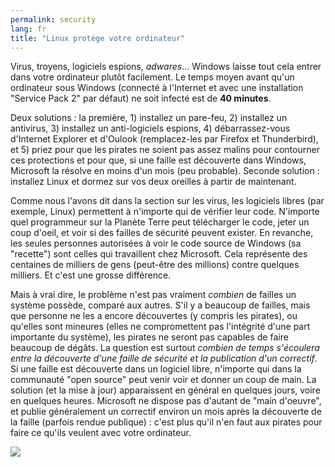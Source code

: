 ```yaml
---
permalink: security
lang: fr
title: "Linux protège votre ordinateur"
---
```


Virus, troyens, logiciels espions, <i>adwares</i>... Windows laisse tout cela 
entrer dans votre ordinateur plutôt facilement. Le temps moyen 
avant qu'un ordinateur sous Windows (connecté à l'Internet et 
avec une installation "Service Pack 2" par défaut) ne soit infecté 
est de <b>40 minutes</b>.

Deux solutions : la première, 1) installez un pare-feu, 2) 
installez un antivirus, 3) installez un anti-logiciels espions, 4) 
débarrassez-vous d'Internet Explorer et d'Oulook (remplacez-les par 
Firefox et Thunderbird), et 5) priez pour que les pirates ne soient 
pas assez malins pour contourner ces protections et pour que, si une 
faille est découverte dans Windows, Microsoft la résolve en moins d'un 
mois (peu probable). Seconde solution : installez Linux et dormez sur 
vos deux oreilles à partir de maintenant. 

Comme nous l'avons dit dans la section sur les virus, les 
logiciels libres (par exemple, Linux) permettent à n'importe qui de 
vérifier leur code. N'importe quel programmeur sur la Planète Terre 
peut télécharger le code, jeter un coup d'oeil, et voir si des 
failles de sécurité peuvent exister. En revanche, les seules 
personnes autorisées à voir le code source de Windows (sa "recette") 
sont celles qui travaillent chez Microsoft. Cela représente des 
centaines de milliers de gens (peut-être des millions) contre quelques 
milliers. Et c'est une grosse différence. 

Mais à vrai dire, le problème n'est pas vraiment <i>combien</i> 
de failles un système possède, comparé aux autres. S'il y a beaucoup de 
failles, mais que personne ne les a encore découvertes (y compris les 
pirates), ou qu'elles sont mineures (elles ne compromettent pas 
l'intégrité d'une part importante du système), les pirates ne seront pas 
capables de faire beaucoup de dégâts. La question est surtout <i>combien 
de temps s'écoulera entre la découverte d'une faille de sécurité et 
la publication d'un correctif</i>. Si une faille est découverte dans un 
logiciel libre, n'importe qui dans la communauté "open source" peut 
venir voir et donner un coup de main. La solution (et la mise à jour) 
apparaissent en général en quelques jours, voire en quelques heures. 
Microsoft ne dispose pas d'autant de "main d'oeuvre", et publie 
généralement un correctif environ un mois après la découverte de la 
faille (parfois rendue publique) : c'est plus qu'il n'en faut aux 
pirates pour faire ce qu'ils veulent avec votre ordinateur.

<img src="Images/security_thumb.png" />




